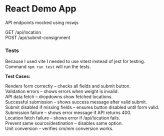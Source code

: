 # React Demo App

API endpoints mocked using mswjs

GET /api/location\
POST /api/submit-consignment

### Tests
Because I used vite I needed to use vitest instead of jest for testing.\
Command `npm run test` will run the tests.

**Test Cases:**

Renders form correctly – checks all fields and submit button.\
Validation errors – shows errors when weight is invalid.\
API data fetch – dropdowns show fetched locations.\
Successful submission – shows success message after valid submit.\
Submit disabled if missing fields – ensures button disabled until form valid.\
Submission failure – shows error message if API returns 400.\
Location fetch failure – shows error if /api/location fails.\
Prevent same source/destination – disables same option.\
Unit conversion – verifies cm/mm conversion works.